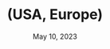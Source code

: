 ---
layout: nds
title: " (USA, Europe)"
categories:
 - approved
 - nds
 - universal
 - safe
tags:
- 
date: May 10, 2023
permalink: /games//play/details
publisher: Nintendo
id: 
---